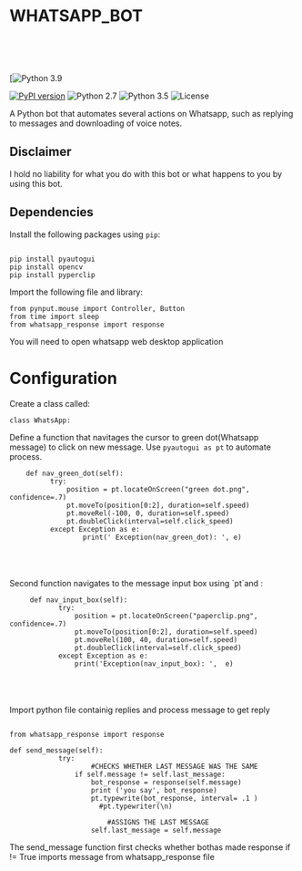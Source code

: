 # WHATSAPP_BOT
<br>
<br>
<br>


[![Python 3.9](https://www.python.org/static/community_logos/python-logo-generic.svg)

[![PyPI version](https://badge.fury.io/py/WHATSAPP_BOT.svg)](https://badge.fury.io/py/WHATSAPP_BOT)
![Python 2.7](https://img.shields.io/badge/python-2.7-blue.svg)
![Python 3.5](https://img.shields.io/badge/python-3.5-blue.svg)
![License](https://img.shields.io/badge/license-GPLv3-blue.svg)

A Python bot that automates several actions on Whatsapp, such as replying to messages and downloading of voice notes.

## Disclaimer

I hold no liability for what you do with this bot or what happens to you by using this bot.

## Dependencies

Install the following packages  using `pip`:
  ``` 
 
  pip install pyautogui 
  pip install opencv  
  pip install pyperclip
  ```

Import the following file and library:

  ```
  from pynput.mouse import Controller, Button 
  from time import sleep 
  from whatsapp_response import response 
  ```
    
 You will need to open whatsapp web desktop application 
 
 # Configuration
 
 Create a class called:
 ```
 class WhatsApp:
 ```
 Define a function that navitages the cursor to green  dot(Whatsapp message) to click on new
 message.
 Use `pyautogui as pt` to automate process.
 
 
  ```
      def nav_green_dot(self):
            try:
                position = pt.locateOnScreen("green dot.png", confidence=.7)
                pt.moveTo(position[0:2], duration=self.speed)
                pt.moveRel(-100, 0, duration=self.speed)
                pt.doubleClick(interval=self.click_speed)
            except Exception as e:
                    print(' Exception(nav_green_dot): ', e)
 ```  
 <br>
 <br>
 <br>
Second function navigates to the message input box using `pt`and :


``` 
     def nav_input_box(self):
            try:
                position = pt.locateOnScreen("paperclip.png", confidence=.7)
                pt.moveTo(position[0:2], duration=self.speed)
                pt.moveRel(100, 40, duration=self.speed)
                pt.doubleClick(interval=self.click_speed)
            except Exception as e:
                print('Exception(nav_input_box): ',  e)
```     
<br>
<br>
<br>
Import python file containig replies and process message to get reply 

```

from whatsapp_response import response

def send_message(self):
            try:
                    #CHECKS WHETHER LAST MESSAGE WAS THE SAME
                if self.message != self.last_message:
                    bot_response = response(self.message)
                    print ('you say', bot_response)
                    pt.typewrite(bot_response, interval= .1 )
                      #pt.typewriter(\n)

                        #ASSIGNS THE LAST MESSAGE
                    self.last_message = self.message
```
The send_message function first checks whether bothas made response if != True imports message
from whatsapp_response file


   
